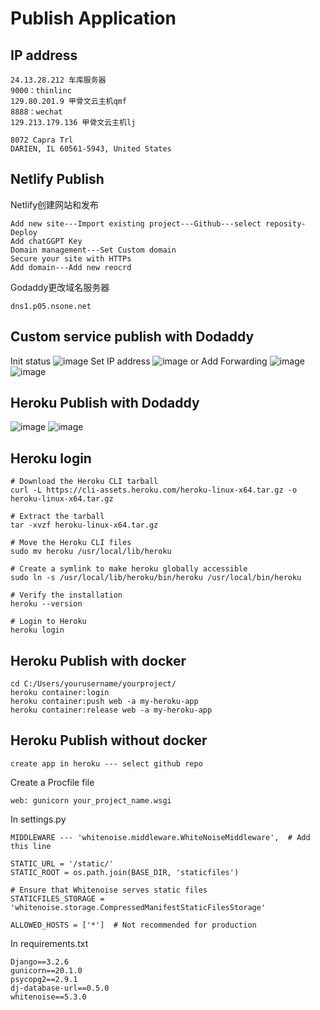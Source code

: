 # Publish Application
## IP address
```
24.13.28.212 车库服务器
9000：thinlinc
129.80.201.9 甲骨文云主机qmf
8888：wechat
129.213.179.136 甲骨文云主机lj
```
```
8072 Capra Trl
DARIEN, IL 60561-5943, United States
```
## Netlify Publish
Netlify创建网站和发布
```
Add new site---Import existing project---Github---select reposity-Deploy
Add chatGGPT Key
Domain management---Set Custom domain
Secure your site with HTTPs
Add domain---Add new reocrd
```
Godaddy更改域名服务器
```
dns1.p05.nsone.net
```
## Custom service publish with Dodaddy
Init status
![image](https://github.com/user-attachments/assets/7869cdfe-2778-4941-825d-fef703be68bd)
Set IP address
![image](https://github.com/user-attachments/assets/b1aecb35-0bfb-4a75-b7ee-70e43b2a1b6d)
or Add Forwarding
![image](https://github.com/user-attachments/assets/f4ebb199-4d50-43dc-bf23-f80e90b4a0ef)
![image](https://github.com/user-attachments/assets/36cf779f-7d13-4a79-980b-345c08ac2b16)
## Heroku Publish with Dodaddy
![image](https://github.com/user-attachments/assets/e6f53b4e-894a-4050-a7de-e738402286d2)
![image](https://github.com/user-attachments/assets/98db5d50-daca-491e-92e0-193fbae03b41)

## Heroku login
```
# Download the Heroku CLI tarball
curl -L https://cli-assets.heroku.com/heroku-linux-x64.tar.gz -o heroku-linux-x64.tar.gz

# Extract the tarball
tar -xvzf heroku-linux-x64.tar.gz

# Move the Heroku CLI files
sudo mv heroku /usr/local/lib/heroku

# Create a symlink to make heroku globally accessible
sudo ln -s /usr/local/lib/heroku/bin/heroku /usr/local/bin/heroku

# Verify the installation
heroku --version

# Login to Heroku
heroku login
```
## Heroku Publish with docker
```
cd C:/Users/yourusername/yourproject/
heroku container:login
heroku container:push web -a my-heroku-app
heroku container:release web -a my-heroku-app
```
## Heroku Publish without docker
```
create app in heroku --- select github repo
```
Create a Procfile file
```
web: gunicorn your_project_name.wsgi
```
In settings.py
```
MIDDLEWARE --- 'whitenoise.middleware.WhiteNoiseMiddleware',  # Add this line

STATIC_URL = '/static/'
STATIC_ROOT = os.path.join(BASE_DIR, 'staticfiles')

# Ensure that Whitenoise serves static files
STATICFILES_STORAGE = 'whitenoise.storage.CompressedManifestStaticFilesStorage'

ALLOWED_HOSTS = ['*']  # Not recommended for production
```
In requirements.txt
```
Django==3.2.6
gunicorn==20.1.0
psycopg2==2.9.1
dj-database-url==0.5.0
whitenoise==5.3.0
```
